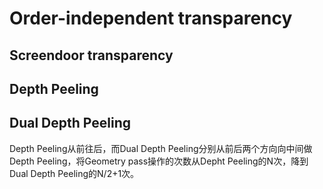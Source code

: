 # Order-independent transparency

## Screendoor transparency

## Depth Peeling


## Dual Depth Peeling
Depth Peeling从前往后，而Dual Depth Peeling分别从前后两个方向向中间做Depth Peeling，将Geometry pass操作的次数从Depht Peeling的N次，降到Dual Depth Peeling的N/2+1次。


